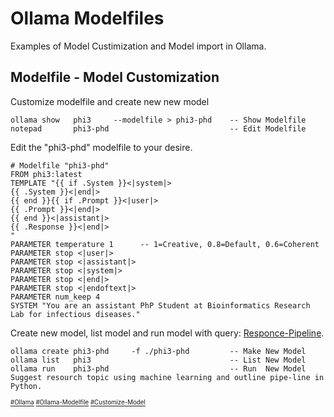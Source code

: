 # Ollama Modelfiles
Examples of Model Custimization and Model import in Ollama.
## Modelfile - Model Customization
Customize modelfile and create new new model
```
ollama show   phi3     --modelfile > phi3-phd    -- Show Modelfile
notepad       phi3-phd                           -- Edit Modelfile
```
Edit the "phi3-phd" modelfile to your desire.
```
# Modelfile "phi3-phd"
FROM phi3:latest
TEMPLATE "{{ if .System }}<|system|>
{{ .System }}<|end|>
{{ end }}{{ if .Prompt }}<|user|>
{{ .Prompt }}<|end|>
{{ end }}<|assistant|>
{{ .Response }}<|end|>
"
PARAMETER temperature 1      -- 1=Creative, 0.8=Default, 0.6=Coherent
PARAMETER stop <|user|>
PARAMETER stop <|assistant|>
PARAMETER stop <|system|>
PARAMETER stop <|end|>
PARAMETER stop <|endoftext|>
PARAMETER num_keep 4
SYSTEM "You are an assistant PhP Student at Bioinformatics Research Lab for infectious diseases."
```
Create new model, list model and run model with query: [Responce-Pipeline](https://github.com/danishdyna/LLM/blob/main/Responce-Pipeline.txt).
```
ollama create phi3-phd     -f ./phi3-phd         -- Make New Model
ollama list   phi3                               -- List New Model
ollama run    phi3-phd                           -- Run  New Model
Suggest resourch topic using machine learning and outline pipe-line in Python.
```
<sub><sub>
[#Ollama](https://github.com/ollama/ollama)
[#Ollama-Modelfile](https://github.com/ollama/ollama/blob/main/docs/modelfile.md)
[#Customize-Model](https://www.youtube.com/watch?v=QTv3DQ1tY6I)</sub></sub> 

